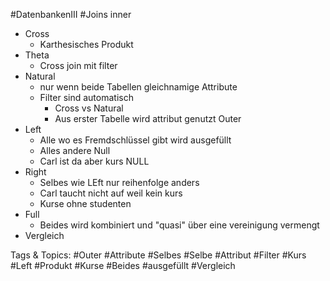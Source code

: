  #DatenbankenIII #Joins inner
  - Cross
    - Karthesisches Produkt
  - Theta
    - Cross join mit filter 
  - Natural
    - nur wenn beide Tabellen gleichnamige Attribute
    - Filter sind automatisch
      - Cross vs Natural
      - Aus erster Tabelle wird attribut genutzt
 Outer
  - Left
    - Alle wo es Fremdschlüssel gibt wird ausgefüllt
    - Alles andere Null
    - Carl ist da aber kurs NULL
  - Right
    - Selbes wie LEft nur reihenfolge anders
    - Carl taucht nicht auf weil kein kurs
    - Kurse ohne studenten
  - Full
    - Beides wird kombiniert und "quasi" über eine vereinigung vermengt
  - Vergleich

   Tags & Topics:
   #Outer
   #Attribute
   #Selbes
   #Selbe
   #Attribut
   #Filter
   #Kurs
   #Left
   #Produkt
   #Kurse
   #Beides
   #ausgefüllt
   #Vergleich